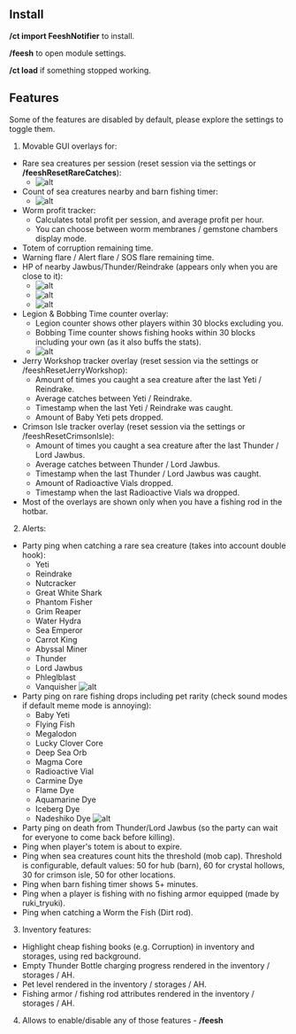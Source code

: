 ## Install

**/ct import FeeshNotifier** to install.

**/feesh** to open module settings.

**/ct load** if something stopped working.

## Features

Some of the features are disabled by default, please explore the settings to toggle them.

1. Movable GUI overlays for:
  - Rare sea creatures per session (reset session via the settings or **/feeshResetRareCatches**):
    - ![alt](https://i.imgur.com/cosR7No.png)
  - Count of sea creatures nearby and barn fishing timer:
    - ![alt](https://i.imgur.com/vMFVlNZ.png)
  - Worm profit tracker:
    - Calculates total profit per session, and average profit per hour.
    - You can choose between worm membranes / gemstone chambers display mode.
  - Totem of corruption remaining time.
  - Warning flare / Alert flare / SOS flare remaining time.
  - HP of nearby Jawbus/Thunder/Reindrake (appears only when you are close to it):
    - ![alt](https://i.imgur.com/w8smpFl.png)
    - ![alt](https://i.imgur.com/FcnSCki.png)
    - ![alt](https://i.imgur.com/URfX4vz.png)
  - Legion & Bobbing Time counter overlay:
    - Legion counter shows other players within 30 blocks excluding you.
    - Bobbing Time counter shows fishing hooks within 30 blocks including your own (as it also buffs the stats).
    - ![alt](https://i.imgur.com/z81mOKi.png)
  - Jerry Workshop tracker overlay (reset session via the settings or /feeshResetJerryWorkshop):
    - Amount of times you caught a sea creature after the last Yeti / Reindrake.
    - Average catches between Yeti / Reindrake.
    - Timestamp when the last Yeti / Reindrake was caught.
    - Amount of Baby Yeti pets dropped.
  - Crimson Isle tracker overlay (reset session via the settings or /feeshResetCrimsonIsle):
    - Amount of times you caught a sea creature after the last Thunder / Lord Jawbus.
    - Average catches between Thunder / Lord Jawbus.
    - Timestamp when the last Thunder / Lord Jawbus was caught.
    - Amount of Radioactive Vials dropped.
    - Timestamp when the last Radioactive Vials wa dropped.
  - Most of the overlays are shown only when you have a fishing rod in the hotbar.
2. Alerts:
  - Party ping when catching a rare sea creature (takes into account double hook):
    - Yeti
    - Reindrake
    - Nutcracker
    - Great White Shark
    - Phantom Fisher
    - Grim Reaper
    - Water Hydra
    - Sea Emperor
    - Carrot King
    - Abyssal Miner
    - Thunder
    - Lord Jawbus
    - Phleglblast
    - Vanquisher
  ![alt](https://i.imgur.com/o5HV8TW.png)
  - Party ping on rare fishing drops including pet rarity (check sound modes if default meme mode is annoying):
    - Baby Yeti
    - Flying Fish
    - Megalodon
    - Lucky Clover Core
    - Deep Sea Orb
    - Magma Core
    - Radioactive Vial
    - Carmine Dye
    - Flame Dye
    - Aquamarine Dye
    - Iceberg Dye
    - Nadeshiko Dye
  ![alt](https://i.imgur.com/hSAWYu9.png)
  - Party ping on death from Thunder/Lord Jawbus (so the party can wait for everyone to come back before killing).
  - Ping when player's totem is about to expire.
  - Ping when sea creatures count hits the threshold (mob cap). Threshold is configurable, default values: 50 for hub (barn), 60 for crystal hollows, 30 for crimson isle, 50 for other locations.
  - Ping when barn fishing timer shows 5+ minutes.
  - Ping when a player is fishing with no fishing armor equipped (made by ruki_tryuki).
  - Ping when catching a Worm the Fish (Dirt rod).
3. Inventory features:
  - Highlight cheap fishing books (e.g. Corruption) in inventory and storages, using red background.
  - Empty Thunder Bottle charging progress rendered in the inventory / storages / AH.
  - Pet level rendered in the inventory / storages / AH.
  - Fishing armor / fishing rod attributes rendered in the inventory / storages / AH.
4. Allows to enable/disable any of those features - **/feesh**
